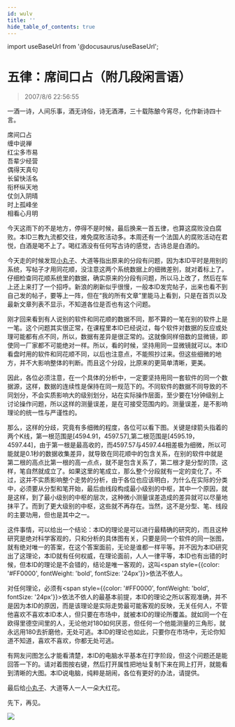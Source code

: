 ```yaml
---
id: wulv
title: ''
hide_table_of_contents: true
---
```


import useBaseUrl from '@docusaurus/useBaseUrl';

# 五律：席间口占（附几段闲言语）

> 2007/8/6 22:56:55

<div style={{color: '#FF0000', fontWeight: 'bold', fontSize: '16px', lineHeight: '180%'}}>

一酒一诗，人间乐事，酒无诗俗，诗无酒滞，三十载陈酿今宵尽，化作新诗四十言。
</div>

<div style={{color: '#FF0000', textAlign: 'center', fontWeight: 'bold', fontSize: '56px', lineHeight: '180%'}}>
席间口占
</div>

<div style={{color: '#FF0000', textAlign: 'center', fontWeight: 'bold', fontSize: '32px', lineHeight: '180%', marginTop: '10px', marginBottom: '20px'}}>
缠中说禅
</div>

<div style={{color: '#FF0000', textAlign: 'center', fontWeight: 'bold', fontSize: '32px', lineHeight: '150%', marginBottom: '30px'}}>
红尘多市易<br/>
吾辈少经营<br/>
偶得天真句<br/>
长留快活名<br/>
衔杯纵天地<br/>
仗剑入阴晴<br/>
时上孤峰坐<br/>
相看心月明
</div>

今天这雨下的不是地方，停得不是时候，最后换来一首五律，也算这腐败没白腐败。本ID三教九流都交往，难免腐败活动多。本周还有一个法国人的腐败活动在君悦，白酒是喝不上了。喝红酒没有任何写古诗的感觉，古诗总是白酒的。
 
今天走的时候发现[小丸子](http://blog.sina.com.cn/gmdbk1)、大道等指出原来的分段有问题，因为本ID平时是用别的系统，写帖子才用同花顺，没注意这两个系统数据上的细微差别，就对着标上了。仔细检查同花顺系统里的数据，确实原来的分段有问题，所以马上改了，然后在车上还上来打了一个招呼。新浪的刷新似乎很慢，一般本ID发完帖子，出来也看不到自己发的帖子，要等上一阵，但在“我的所有文章”里能马上看到，只是在首页以及最新文章列表不显示，不知道各位是否也有这个问题。
 
刚才回来看到有人说别的软件和同花顺的数据不同，那不算的一笔在别的软件上是一笔。这个问题其实很正常，在课程里本ID已经说过，每个软件对数据的反应或处理可能都有点不同，所以，数据有差异是很正常的。这就像同样倍数的显微镜，即使同一厂家都不可能绝对一样。所以，看的时候，坚持用同一显微镜就可以。本ID看盘时用的软件和同花顺不同，以后也注意点，不能照抄过来。但这些细微的地方，并不大影响整体的判断。而且这个分段，比原来的更简单清晰，更美。
 
因此，各位必须注意，在一个具体的分析中，一定要坚持用同一套软件的同一个数据源，这样，数据的连续性是保持在同一规范下的。不同软件的数据不同导致的不同划分，不会实质影响大的级别划分，站在实际操作层面，至少要在1分钟级别上讨论操作问题，所以这样的测量误差，是在可接受范围内的。测量误差，是不影响理论的统一性与严谨性的。
 
那么，这样的分歧，究竟有多细微的程度，各位可以看下图。关键是绿箭头指着的两个K线，第一根范围是[4594.91，4597.57],第二根范围是[4595.19，4597.44]，由于第一根是最高收的，而4597.57与4597.44相差极为细微，所以可能就是0.1秒的数据收集差异，就导致在同花顺中的包含关系，在别的软件中就是第二根的高点比第一根的高一点点，就不是包含关系了，第二根才是分型的顶，这样，笔自然就成立了。如果这里的笔成立，那么整个分段就有一定的变化了。不过，这并不实质影响整个走势的分析，由于各位也应该明白，为什么在实际的分类中，必须要从分型和笔开始，最后由线段构成最小级别的中枢，其中一个原因，就是这样，到了最小级别的中枢的层次，这种微小测量误差造成的差异就可以尽量地抹平了。而到了更大级别的中枢，这些就不再存在。当然，这不是分型、笔、线段的主要功用，但也是其中之一。
 
这件事情，可以给出一个结论：本ID的理论是可以进行最精确的研究的，而且这种研究是绝对科学客观的，只和分析的具体图有关，只要是同一个软件的同一张图，就有绝对唯一的答案，在这个答案面前，无论是谁都一样平等。并不因为本ID研究出了这理论，本ID就有任何权威，在理论面前，人人一律平等，本ID也有出错的时候，但本ID的理论是不会错的，结论是唯一客观的，这叫<span style={{color: '#FF0000', fontWeight: 'bold', fontSize: '24px'}}>依法不依人</span>。
 
对任何理论，必须有<span style={{color: '#FF0000', fontWeight: 'bold', fontSize: '24px'}}>依法不依人</span>的最基本前提，本ID的理论之所以客观准确，并不是因为本ID的原因，而是该理论是实际走势最可能客观的反映，无关任何人，不管他喜欢不喜欢本ID本人，但只要在市场中，就被本ID的理论所覆盖。就如同一个在欧得里德空间里的人，无论他对180如何厌恶，但任何一个他能测量的三角形，就永远用180去折磨他，无处可逃。本ID的理论也如此，只要你在市场中，无论你知道不知道，喜欢不喜欢，你都无处可逃。
 
有网友问图怎么才能看清楚，本ID的电脑水平基本在打字阶段，但这个问题还是能回答一下的。请对着图按右键，然后打开属性把地址复制下来在网上打开，就能看到清晰的大图。本ID说电脑，纯粹是胡闹，各位有更好的办法，请提供。
 
最后给[小丸子](http://blog.sina.com.cn/gmdbk1)、大道等人一人一朵大红花。
 
先下，再见。

<div style={{textAlign: 'left'}}>
<img src={useBaseUrl('/img/wulv/1.jpeg')} /><br/><br/>
</div>
